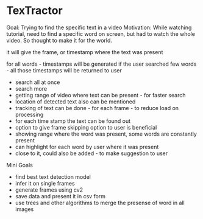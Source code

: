 # TexTractor

Goal: Trying to find the specific text in a video
Motivation: While watching tutorial, need to find a specific word on screen, but had to watch the whole video. So thought to make it for the world.

it will give the frame, or timestamp where the text was present

for all words - timestamps will be generated 
if the user searched few words - all those timestamps will be returned to user

- search all at once
- search more 
- getting range of video where text can be present - for faster search
- location of detected text also can be mentioned 
- tracking of text can be done - for each frame - to reduce load on processing
- for each time stamp the text can be found out
- option to give frame skipping option to user is beneficial
- showing range where the word was present, some words are constantly present
- can highlight for each word by user where it was present
- close to it, could also be added - to make suggestion to user

Mini Goals
- find best text detection model
- infer it on single frames
- generate frames using cv2
- save data and present it in csv form 
- use trees and other algorithms to merge the presense of word in all images